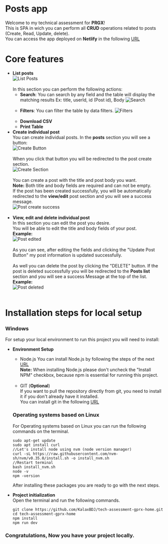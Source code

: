 # Posts app
Welcome to my technical assessment for **PRGX**!<br>
This is SPA in wich you can perform all **CRUD** operations related to posts (Create, Read, Update, delete).<br>
You can access the app deployed on **Netlify** in the following [URL](https://posts-app-assessment.netlify.app)

# Core features
- **List posts**<br>
![List Posts](/documentation_images/list_posts.jpg "List Posts")<br><br>
In this section you can perform the following actions:
    - **Search**: You can search by any field and the table will display the matching results Ex: title, userId, id (Post id), Body
    ![](/documentation_images/list_search_2.png "Search")<br><br>
    - **Filters**: You can filter the table by data filters.
    ![](/documentation_images/filters.png "Filters")<br><br>
    - **Download CSV**
    - **Print Table**
- **Create individual post**<br>
You can create individual posts.
In the **posts** section you will see a button:<br>
![](/documentation_images/create_1.png "Create Button")<br><br>
When you click that button you will be redirected to the post create section.<br>
![](/documentation_images/create_2.png "Create Section")<br><br>
You can create a post with the title and post body you want.<br>
**Note:** Both title and body fields are required and can not be empty.<br>
If the post has been created successfully, you will be automatically redirected to the **view/edit** post section and
you will see a success message.<br> 
![](/documentation_images/post_create_success.jpg "Post create success")<br><br>
- **View, edit and delete individual post**<br>
In this section you can edit the post you desire.<br>
You will be able to edit the title and body fields of your post.<br>
**Example:**<br>
![](/documentation_images/post_edited.png "Post edited")<br><br>
As you can see, after editing the fields and clicking the "Update Post Button" my post information is updated successfully.<br><br>
As well you can delete the post by clicking the "DELETE" button. If the post is deleted successfully you will be redirected to the **Posts list** section and you will see a success Message at the top of the list.<br>
**Example:**<br>
![](/documentation_images/post_deleted.png "Post deleted")<br><br>

# Installation steps for local setup
### Windows
For setup your local environment to run this project you will need to install:
- **Environment Setup**
    - Node.js
    You can install Node.js by following the steps of the next [URL](https://nodejs.org/es/download)<br>
    **Note:** When installing Node.js please don't uncheck the "Install NPM" checkbox, because npm is essential for running this project.<br><br>
    - GIT (**Optional**)<br>
    If you want to pull the repository directly from git, you need to install it if you don't already have it installed.<br>
    You can install git in the following [URL](https://git-scm.com/downloads)

    ### Operating systems based on Linux
    For Operating systems based on Linux you can run the following commands on the terminal.

    ```
    sudo apt-get update
    sudo apt install curl
    //Let's install node using nvm (node version manager)
    curl -sL https://raw.githubusercontent.com/nvm-sh/nvm/v0.35.0/install.sh -o install_nvm.sh
    //Restart terminal
    bash install_nvm.sh
    node -v
    npm -version
    ```

    After installing these packages you are ready to go with the next steps.
- **Project initialization**<br>
    Open the terminal and run the following commands.
    ```
    git clone https://github.com/KalaxBDJ/tech-assessment-gprx-home.git
    cd tech-assessment-gprx-home
    npm install
    npm run dev
    ```
### Congratulations, Now you have your project locally.
